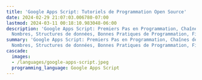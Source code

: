 ```yaml
---
title: 'Google Apps Script: Tutoriels de Programmation Open Source'
date: 2024-02-29 21:07:03.006780-07:00
lastmod: 2024-03-11 00:18:10.983048-06:00
description: 'Google Apps Script: Premiers Pas en Programmation, Chaînes de caractères,
  Nombres, Structures de données, Bonnes Pratiques de Programmation, Fichiers et…'
summary: 'Google Apps Script: Premiers Pas en Programmation, Chaînes de caractères,
  Nombres, Structures de données, Bonnes Pratiques de Programmation, Fichiers et…'
cascade:
  images:
  - /languages/google-apps-script.jpeg
  programming_language: Google Apps Script
---
```

